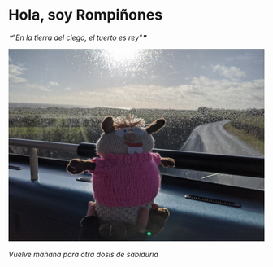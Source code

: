# Hola, soy Rompiñones

<!--STARTS_HERE_QUOTE_README-->
<i>❝"En la tierra del ciego, el tuerto es rey"❞</i>
<!--ENDS_HERE_QUOTE_README-->

<!--START_SECTION:update_image-->
![alt text](https://raw.githubusercontent.com/focaalvarez/rompinones/main/.github/images/IMG_20220220_093657.jpg?raw=true)
<!--END_SECTION:update_image-->

*Vuelve mañana para otra dosis de sabiduría*

